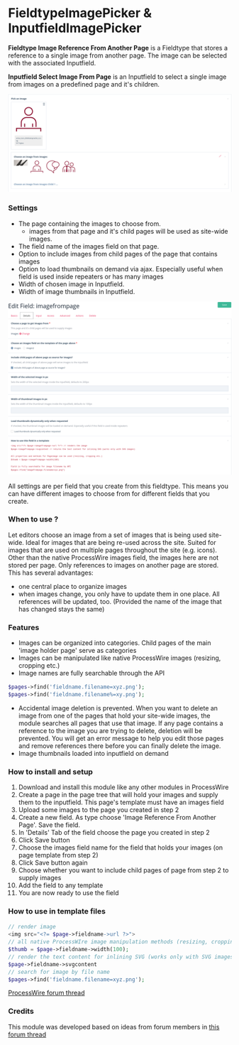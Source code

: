 # FieldtypeImagePicker & InputfieldImagePicker

**Fieldtype Image Reference From Another Page** is a Fieldtype that stores a reference to a single image from another page. The image can be selected with the associated Inputfield.

**Inputfield Select Image From Page** is an Inputfield to select a single image from images on a predefined page and it's children.

![Inputfield in page edior](images/inputfield-in-editor.png)

### Settings

* The page containing the images to choose from.
    - images from that page and it's child pages will be used as site-wide images.
* The field name of the images field on that page.
* Option to include images from child pages of the page that contains images
* Option to load thumbnails on demand via ajax. Especially useful when field is used inside repeaters or has many images
* Width of chosen image in Inputfield.
* Width of image thumbnails in Inputfield.

![Inputfield Settings](images/field-settings.png)

All settings are per field that you create from this fieldtype. This means you can have different images to choose from for different fields that you create.

### When to use ?

Let editors choose an image from a set of images that is being used site-wide. Ideal for images that are being re-used across the site.
Suited for images that are used on multiple pages throughout the site (e.g. icons). 
Other than the native ProcessWire images field, the images here are not stored per page. Only references to images on another page are stored. This has several advantages:
* one central place to organize images
* when images change, you only have to update them in one place. All references will be updated, too. (Provided the name of the image that has changed stays the same)

### Features

* Images can be organized into categories. Child pages of the main 'image holder page' serve as categories
* Images can be manipulated like native ProcessWire images (resizing, cropping etc.)
* Image names are fully searchable through the API
```php
$pages->find('fieldname.filename=xyz.png');
$pages->find('fieldname.filename%=xy.png');
```
* Accidental image deletion is prevented. When you want to delete an image from one of the pages that hold your site-wide images, the module searches all pages that use that image. If any page contains a reference to the image you are trying to delete, deletion will be prevented. You will get an error message to help you edit those pages and remove references there before you can finally delete the image.
* Image thumbnails loaded into inputfield on demand


### How to install and setup
1. Download and install this module like any other modules in ProcessWire
2. Create a page in the page tree that will hold your images and supply them to the inputfield. This page's template must have an images field
3. Upload some images to the page you created in step 2
4. Create a new field. As type choose 'Image Reference From Another Page'. Save the field.
5. In 'Details' Tab of the field choose the page you created in step 2
6. Click Save button
7. Choose the images field name for the field that holds your images (on page template from step 2)
8. Click Save button again
9. Choose whether you want to include child pages of page from step 2 to supply images
10. Add the field to any template
11. You are now ready to use the field

### How to use in template files

```php
// render image 
<img src="<?= $page->fieldname->url ?>"> 
// all native ProcessWIre image manipulation methods (resizing, cropping etc.) are available
$thumb = $page->fieldname->width(100);
// render the text content for inlining SVG (works only with SVG images)
$page->fieldname->svgcontent
// search for image by file name
$pages->find('fieldname.filename=xyz.png');
```

[ProcessWire forum thread](https://processwire.com/talk/topic/22732-fieldtypeimagepicker-pick-an-image-from-predefined-pages/)

### Credits
This module was developed based on ideas from forum members in [this forum thread](https://processwire.com/talk/topic/22665-module-fieldtypeimagepicker-pick-images-from-a-folder/)
